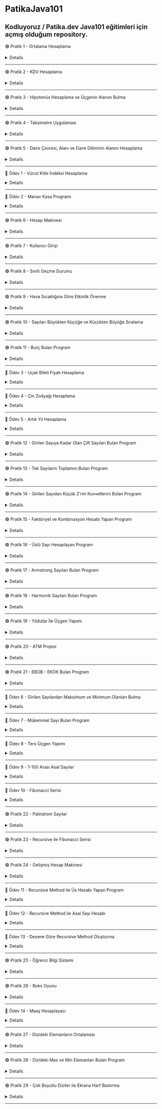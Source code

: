 # PatikaJava101
Kodluyoruz / Patika.dev Java101 eğitimleri için açmış olduğum repository.
---
🟢 Pratik 1 - Ortalama Hesaplama

<details>

  

    public static void main(String[] args) {
	// integer değerinde sınav notlarını tanımladık.
    int mat, fizik, kimya, tarih, turkce, muzik;
    //kullanıcıdan veri alabilmek için oluşturduğumuz Scanner nesnemiz.
        Scanner input = new Scanner(System.in);

        //Kullanıcıdan alınan değerleri, değişkenlerimize atadık.
        System.out.println("Matematik notunuzu giriniz: ");
        mat = input.nextInt();

        System.out.println("Fizik notunuzu giriniz: ");
        fizik = input.nextInt();

        System.out.println("Kimya notunuzu giriniz: ");
        kimya = input.nextInt();

        System.out.println("Tarih notunuzu giriniz: ");
        tarih = input.nextInt();

        System.out.println("Turkce notunuzu giriniz: ");
        turkce = input.nextInt();

        System.out.println("Muzik notunuzu giriniz: ");
        muzik = input.nextInt();

        //Double veri tipinde not ortalamasını hesapladık.
        double toplam = mat + fizik + kimya + tarih + turkce + muzik;
        double ortalama = toplam/6;

        System.out.println("Ortalamanız: " + ortalama);

        //Ortalama puanına göre öğrencinin başarı durumu, koşul ifadeleri ile hesaplandı.
        boolean flag = ortalama >= 60;
        System.out.println("Başarı durumu: " + (flag==true ? "Başarılı" : "Başarısız"));

    }
}

</details>

---

🟢 Pratik 2 - KDV Hesaplama

<details>


        public static void main(String[] args) {

        //değişkenlerimizi double veri tipinde tutuyoruz
        double tutar, kdvTutari, sonuc, kdvliTutar, kdv1=0.18, kdv2=0.8;

        //kullanıcıdan ana para tutarını alıyoruz
        Scanner input = new Scanner(System.in);
        System.out.print("Ana paranızı giriniz: ");
        tutar = input.nextDouble();

        //koşul ve hesaplama işlemleri
        boolean flag = tutar>0 && tutar<=1000;
        sonuc = flag ? kdv1 : kdv2;
        kdvTutari = tutar*sonuc;
        kdvliTutar = tutar + kdvTutari;
        
        System.out.println("Ana tutar:" + tutar);
        System.out.println("KDV tutarı:" + kdvTutari );
        System.out.println("KDVli tutar: " + kdvliTutar);

    }
}

	
</details>

---

🟢 Pratik 3 - Hipotenüs Hesaplama ve Üçgenin Alanını Bulma
	
<details>
	
	
	public static void main(String[] args) {

        double a,b, c, u, alan;
        Scanner input = new Scanner(System.in);

        System.out.print("Birinci kenar uzunluğu: ");
        a = input.nextDouble();

        System.out.print("İkinci kenar uzunluğu: ");
        b = input.nextDouble();

        //(a*a)+(b*b) işleminin karekökünü alarak c'yi hesapladık 
        //formül >> a*a + b*b = c*c
        c= Math.sqrt((a*a) + (b*b));
        System.out.print("Hipotenüs uzunluğu: " + c);

        /// üçgenin alanı ///
        System.out.println("\n"); //bir satır aşağı geçmek için \n kullanılır
        System.out.println("** Üçgenin Alanı **\n");
        System.out.print("1. kenar uzunluğu: ");
        a = input.nextDouble();

        System.out.print("2. kenar uzunluğu: ");
        b = input.nextDouble();

        System.out.print("3. kenar uzunluğu: ");
        c = input.nextDouble();

        //alan bulma hesaplamaları
        u= (a+b+c)/2;
        alan= Math.sqrt(u*(u-a)*(u-b)*(u-c));

        System.out.println("Üçgenin çevresi: " + u*2);
        System.out.print("Üçgenin alanı: " + alan);
  
    }
</details>
	
---
	
🟢 Pratik 4 - Taksimetre Uygulaması

<details>
	
	
	
	public static void main(String[] args) {
        double baslangic= 10.0, kmBasina=2.20, minTutar=20, toplamTutar, toplamMesafe, odenecekTutar;

        Scanner input = new Scanner(System.in);

        System.out.print("Kaç km yol gidildi? ");
        toplamMesafe = input.nextDouble();

        //toplam tutar hesabi, eğer toplam tutar < 20 ise, minTutar alınacak.
        //toplam tutar > 20 ise toplamTutar alınacak
        toplamTutar = (toplamMesafe * kmBasina) + baslangic;
        boolean flag = toplamTutar < 20;
        odenecekTutar = flag ? minTutar : toplamTutar;

        System.out.print("Ödenecek tutar: " + odenecekTutar);
    }
		
					
					
</details>
	
---
	
🟢 Pratik 5 - Daire Çevresi, Alanı ve Daire Diliminin Alanını Hesaplama  
	
<details> 
	
		
	
	public static void main(String[] args) {
        double r, cevre, alan, aci, dilimAlani;
        double PI = 3.14;
        Scanner input = new Scanner(System.in);

        System.out.print("Yarı çap uzunluğunu giriniz: ");
        r= input.nextDouble();

        cevre = 2*PI*r;
        alan = PI*r*r;

        System.out.print("Dairenin çevresi: " + cevre +"\n");
        System.out.print("Dairenin alanı: " + alan + "\n");

        //Yarıçapı r, merkez açısının ölçüsü a olan daire diliminin alanı

        System.out.print("Daire diliminin alanını bulabilmek için, dairenin yarı çapını giriniz: ");
        r = input.nextDouble();
        System.out.print("Dairenin merkez açısını giriniz: ");
        aci= input.nextDouble();

        dilimAlani = (PI * Math.pow(r,2) * aci) / 360;
        System.out.print("Daire diliminin alanı: " + dilimAlani);

    }
		
	
	
	
</details>

---

🔵 Ödev 1 - Vücut Kitle İndeksi Hesaplama

<details>

	
	
      public static void main(String[] args) {
      double boy, kitleEndeksi;
      int kilo;
      Scanner input = new Scanner(System.in);

      System.out.print("Lütfen boyunuzu (metre cinsinde) giriniz : ");
      boy = input.nextDouble();

      System.out.print("Lütfen kilonuzu giriniz : ");
      kilo = input.nextInt();

      kitleEndeksi = kilo / (boy * boy);

      System.out.print("Vücut kitle indeksiniz: " + kitleEndeksi);

    }
	
	
</details>
	
---
	
	
🔵 Ödev 2 - Manav Kasa Programı
	
<details>

	
	    public static void main(String[] args) {
		double armut = 2.14, armutToplam, elma = 3.67, elmaToplam, domat = 1.11, domatToplam,
			muz = 0.95, muzToplam, patlican = 5.00, patlicanToplam, toplamTutar;
		double kilo;

		Scanner input =new Scanner(System.in);

		System.out.print("Armut kaç kilo? ");
		kilo = input.nextDouble();
		armutToplam = kilo * armut;

		System.out.print("Elma kaç kilo? ");
		kilo = input.nextDouble();
		elmaToplam = kilo * elma;

		System.out.print("Domates kaç kilo? ");
		kilo = input.nextDouble();
		domatToplam = kilo * domat;

		System.out.print("Muz kaç kilo? ");
		kilo = input.nextDouble();
		muzToplam = kilo * muz;

		System.out.print("Patlıcan kaç kilo? ");
		kilo = input.nextDouble();
		patlicanToplam = kilo * patlican;

		toplamTutar = armutToplam + elmaToplam + domatToplam + muzToplam + patlicanToplam;

		System.out.print("Toplam Tutar: " + toplamTutar);

	
</details>	
	
---	
	
🟢 Pratik 6 - Hesap Makinesi 
	
<details>
	
	
	 public static void main(String[] args) {
		int num1, num2, choice;

		Scanner input = new Scanner(System.in);
		System.out.print("1. Sayı: ");
		num1 = input.nextInt();
		System.out.print("2. Sayı: ");
		num2 = input.nextInt();

		System.out.println("1-Toplama\n2-Çıkarma\n3-Çarpma\n4-Bölme\n");
		System.out.print("Seçiminizi yapınız.");
		choice = input.nextInt();
		switch (choice){
		    case 1:
			System.out.print("Toplam: " + (num1+num2));
			break;
		    case 2:
			System.out.print("Fark: " + (num1-num2));
			break;
		    case 3:
			System.out.print("Çarpım: "+ (num1*num2));
			break;
		    case 4:
			System.out.print("Bölüm: " + (num1/num2));
			break;
		    default: System.out.println("Geçersiz bir değer girdiniz.");
        }
	
</details>
	
---
	
🟢 Pratik 7 - Kullanıcı Girişi
	
<details>
	
	
	   public static void main(String[] args) {
        //Bizim belirlediğimiz kullanıcı adı ve şifre
        String userName = "patika", password = "java123", newPassword;

        //Yanlış şifre girildikten sonra E/H seçimi yapabilmek için
        char choice;

        //Kullanıcıdan aldığımız bu değer ile userName ve password değişkenlerimizin değerlerinin eşit olup olmadığını kontrol edeceğiz
        String nickName, password2;

        //Kullanıcı adı ve şifre kontrolü için oluşturduğumuz boolean değerler
        boolean flag1, flag2;

        Scanner input = new Scanner(System.in);
        System.out.print("Kullanıcı adınızı giriniz: ");
        nickName = input.nextLine();

        System.out.print("Şifrenizi giriniz: ");
        password2 = input.nextLine();

        //nickName değeri ile userName değeri birbirine eşit ve flag1 true döndürüyor
        flag1 = nickName.equals(userName);

        //password2 değeri ile password değeri birbirine eşit ve flag2 true döndürüyor
        flag2 = password2.equals(password);

        if (flag1 && flag2) {
            System.out.println("Giriş başarılı!");
        }
        //eğer flag2 false ise, yani girilen şifre yanlışsa else bloğunun içine girerek işlemeri yaptırıyoruz.
        if ((!flag2)) {
            System.out.println("Şifreniz yanlış. Sıfırlamak için 'E' programdan çıkmak için 'H' tuşlayınız.");
            choice = input.next().charAt(0);
            if (choice == 'E') {
                System.out.print("Yeni şifre: ");
                newPassword = input.next();
                if (newPassword.equals(password)) {
                    System.out.print("Şifre eski şifre ile aynı olmamalıdır.");
                } else {
                    System.out.print("Şifre oluşturuldu!");
                }
            } else {
                System.out.print("Şifre oluşturulamadı.");
            }

        } 
        //Eğer kullanıcı adı yanlış girilmişse, bu işlem yapılır
        else if ((!flag1)) {
            System.out.println("Kullanıcı adı yanlış!");
        }
    }
	
</details>	
	
---	
	
🟢 Pratik 8 - Sınıfı Geçme Durumu

<details>
	

	public static void main(String[] args) {
        int mat, fizik, turkce, kimya, muzik;
        double toplam, ortalama = 0;
        Scanner input = new Scanner(System.in);

        System.out.print("Matematik notunuz: ");
        mat = input.nextInt();

        System.out.print("Fizik notunuz: ");
        fizik = input.nextInt();

        System.out.print("Türkçe notunuz: ");
        turkce = input.nextInt();

        System.out.print("Kimya notunuz: ");
        kimya = input.nextInt();

        System.out.print("Müzik notunuz: ");
        muzik = input.nextInt();


        if (mat == 0) {
            toplam = fizik + turkce + kimya + muzik;
            ortalama = toplam / 4;
            if (ortalama <= 55) {
                System.out.print("Başarısız oldunuz. Sınıf tekrarı yapmalısınız");
            } else {
                System.out.print("Sınıfı başarıyla geçtiniz. Tebrikler!");
            }
        } else if (fizik == 0) {
            toplam = mat + turkce + kimya + muzik;
            ortalama = toplam / 4;
            if (ortalama <= 55) {
                System.out.print("Başarısız oldunuz. Sınıf tekrarı yapmalısınız");
            } else {
                System.out.print("Sınıfı başarıyla geçtiniz. Tebrikler!");
            }

        } else if (turkce == 0) {
            toplam = mat + fizik + kimya + muzik;
            ortalama = toplam / 4;
            if (ortalama <= 55) {
                System.out.print("Başarısız oldunuz. Sınıf tekrarı yapmalısınız");
            } else {
                System.out.print("Sınıfı başarıyla geçtiniz. Tebrikler!");
            }
        } else if (kimya == 0) {
            toplam = mat + turkce + fizik + muzik;
            ortalama = toplam / 4;
            if (ortalama <= 55) {
                System.out.print("Başarısız oldunuz. Sınıf tekrarı yapmalısınız");
            } else {
                System.out.print("Sınıfı başarıyla geçtiniz. Tebrikler!");
            }
        } else if (muzik == 0) {
            toplam = mat + turkce + kimya + fizik;
            ortalama = toplam / 4;
            if (ortalama <= 55) {
                System.out.print("Başarısız oldunuz. Sınıf tekrarı yapmalısınız");
            } else {
                System.out.print("Sınıfı başarıyla geçtiniz. Tebrikler!");
            }
        }
        
    }
	
</details>
	
---


🟢 Pratik 9 - Hava Sıcaklığına Göre Etkinlik Önerme
	
<details>

	 public static void main(String[] args) {

        //Kullanıcıdan alacağımız sıcaklık bilgisi
        int heat;
        
        //Sıcaklık aralıklarını kontrol edebilmek için boolean değerlerimiz
        boolean flag1, flag2, flag3;

        Scanner input = new Scanner(System.in);

        System.out.print("Hava sıcaklığını giriniz: ");
        heat = input.nextInt();

        // heat <=5 ise true
        flag1 = heat <= 5;
        // heat>5 && heat<=15 ise true
        flag2 = heat > 5 && heat <= 15;
        // heat>15 && heat<=25 ise true
        flag3 = heat > 15 && heat <= 25;

        if (flag1) {
            System.out.println("Kayak yapmaya gidebilirsiniz.");
        } else if (flag2) {
            System.out.println("Sinemaya gidebilirsiniz.");
        } else if (flag3) {
            System.out.println("Pikniğe gidebilirsiniz.");
        } else {
            System.out.println("Yüzmeye gidebilirsiniz.");
        }

    }
	
	

</details>
	
---

🟢 Pratik 10 - Sayıları Büyükten Küçüğe ve Küçükten Büyüğe Sıralama
	
<details>
	 
	 
	public static void main(String[] args) {
        int a, b, c;
        //büyükten küçüğe sıralama

        Scanner input = new Scanner(System.in);
        System.out.print("Bir sayı giriniz: ");
        a = input.nextInt();
        System.out.print("Bir sayı giriniz: ");
        b = input.nextInt();
        System.out.print("Bir sayı giriniz: ");
        c = input.nextInt();
        if (a < b && a < c) {
            if (b > c) {
                System.out.println("Sıralama: " + a + " " + b + " " + c);
            } else {
                System.out.println("Sıralama: " + a + " " + c + " " + b);
            }
        } else if ((b > a) && (b > c)) {
            if (a > c) {
                System.out.println("Sıralama: " + b + " " + a + " " + c);
            } else {
                System.out.println("Sıralama: " + b + " " + c + " " + a);
            }
        } else if (c > a && c > b) {
            if (a > b) {
                System.out.println("Sıralama: " + c + " " + a + " " + b);
            } else {
                System.out.println("Sıralama: " + c + " " + b + " " + a);
            }
        }

        // Küçükten büyüğe sıralama
        boolean flag1, flag2, flag3, flag4, flag5, flag6;
        
	// a<b<c
        flag1 = a < b && a < c && b < c;
        
	// a<c<b
        flag2 = a < b && a < c && c < b;
        
	//b<a<c
        flag3 = b < a && b < c && a < c;
        
	//b<c<a
        flag4 = b < a && b < c && c < a;
	
        //c<a<b
        flag5 = c < a && c < b && a < b;
					
        //c<b<a
        flag6 = c < a && c < b && b < a;

        if (flag1) {
            System.out.println("a < b < c");
        } else if (flag2) {
            System.out.println("a < c < b");
        } else if (flag3) {
            System.out.println("b < a < c");
        } else if (flag4) {
            System.out.println("b < c < a");
        } else if (flag5) {
            System.out.println("c < a < b");
        } else {
            System.out.println("c < b < a");
        }

    } 
	
	
	 
	
</details>

---
	
	
🟢 Pratik 11 - Burç Bulan Program

<details>
	

	public static void main(String[] args) {
        int day, month;
        String zodiac;

        Scanner input = new Scanner(System.in);
        System.out.print("Doğduğunuz ayı giriniz: ");
        month = input.nextInt();

        System.out.print("Doğum gününüzü giriniz: ");
        day = input.nextInt();

        if(month==3 && day>=21 || month==4 && day<=20){
            System.out.println("Koç burcu");
        } else if (month == 4 && day >= 21 || month == 5 && day <= 21) {
            System.out.println("Boğa burcu");
        }
        else if (month == 5 && day >= 22 || month == 6 && day <= 22) {
            System.out.println("İkizler burcu");
        }
        else if (month == 6 && day >= 23 || month == 7 && day <= 22) {
            System.out.println("Yengeç burcu");
        }
        else if (month == 7 && day >= 23 || month == 8 && day <= 22) {
            System.out.println("Aslan burcu");
        }
        else if (month == 8 && day >= 23 || month == 9 && day <= 22) {
            System.out.println("Başak burcu");
        }
        else if (month == 9 && day >= 23 || month == 10 && day <= 22) {
            System.out.println("Terazi burcu");
        }
        else if (month == 10 && day >= 23 || month == 11 && day <= 22) {
            System.out.println("Akrep burcu");
        }
        else if (month == 11 && day >= 23 || month == 12 && day <= 21) {
            System.out.println("Yay burcu");
        }
        else if (month == 12 && day >= 22 || month == 1 && day <= 21) {
            System.out.println("Oğlak burcu");
        }
        else if (month == 1 && day >= 22 || month == 2 && day <= 19) {
            System.out.println("Kova burcu");
        }
        else{
            System.out.println("Balık burcu");
        }


    }
	
</details>

---

🔵 Ödev 3 - Uçak Bileti Fiyatı Hesaplama

<details>

	   public static void main(String[] args) {
        int distance, type, age;
        double distanceM = 0.10, ageDiscount = 0, totalM, typeDiscount, ticketM;

        Scanner input = new Scanner(System.in);

        System.out.println("Km bilgisi: ");
        distance = input.nextInt();

        totalM = distance * distanceM;

        System.out.println("Yaş bilgisi: ");
        age = input.nextInt();
        if (age < 12) {
            ageDiscount = totalM * 0.50;
        } else if (age >= 12 && age <= 24) {
            ageDiscount = totalM * 0.10;
        } else if (age > 65) {
            ageDiscount = totalM * 0.30;
        }
        ticketM = totalM - ageDiscount;

        System.out.println("1- Tek yön için 1 tuşlayın\n2- Gdişi- dönüş için 2 tıklayın");
        type = input.nextInt();

        switch (type) {
            case 1:
                typeDiscount = totalM * 0;
                ticketM = (totalM - typeDiscount);
                System.out.println("Bilet Ücreti: " + ticketM);
                break;
            case 2:
                typeDiscount = totalM * 0.20;
                ticketM = 2*(totalM - typeDiscount);
                System.out.println("Bilet Ücreti: " + ticketM);
                break;
            default:
                System.out.println("Yanlış değer girdiniz");
        }
    }
	
	
</details>
	
---
	
🔵 Ödev 4 - Çin Zodyağı Hesaplama

<details>
	
	
	   public static void main(String[] args) {
        int date;
        Scanner input = new Scanner(System.in);

        System.out.println("Please enter your birth year: ");
        date = input.nextInt();

        if(date % 12 == 0){
            System.out.println("Monkey");
        }
        else if(date % 12 == 1){
            System.out.println("Your Chinese Horoscop: Rooster");
        }
        else if(date % 12 == 2){
            System.out.println("Your Chinese Horoscop: Dog");
        }
        else if(date % 12 == 3){
            System.out.println("Your Chinese Horoscop: Pig");
        }
        else if(date % 12 == 4){
            System.out.println("Your Chinese Horoscop: Mouse");
        }
        else if(date % 12 == 5){
            System.out.println("Your Chinese Horoscop: Ox");
        }
        else if(date % 12 == 6){
            System.out.println("Your Chinese Horoscop: Tiger");
        }
        else if(date % 12 == 7){
            System.out.println("Your Chinese Horoscop: Rabbit");
        }
        else if(date % 12 == 8){
            System.out.println("Your Chinese Horoscop: Dragon");
        }
        else if(date % 12 == 9){
            System.out.println("Your Chinese Horoscop: Snake");
        }
        else if(date % 12 == 10){
            System.out.println("Your Chinese Horoscop: Horse");
        }
        else if(date % 12 == 11){
            System.out.println("Your Chinese Horoscop: Sheep");
        }

    }
	
	
</details>	

	
---
	
🔵 Ödev 5 - Artık Yıl Hesaplama
	
<details>
	
	public static void main(String[] args) {
        int yil;

        Scanner input = new Scanner(System.in);

        System.out.println("Yıl giriniz: ");

        yil = input.nextInt();

        if (yil % 4 == 0) {
            if (yil % 100 == 0) {
                if (yil % 400 == 0) {
                    System.out.println(yil + "Bir artık yıldır!");
                } else {
                    System.out.println(yil + "Bir artık yıl değildir!");
                }
            } else {
                System.out.println(yil + "Bir artık yıldır!");
            }
        } else {
            System.out.println(yil + "Bir artık yıl değildir!");
        }


    }
	
</details>
	
---

	
🟢 Pratik 12 - Girilen Sayıya Kadar Olan Çift Sayıları Bulan Program

<details>
	

	public static void main(String[] args) {

        int number, i, j = 0, sum = 0, average = 0;
        Scanner input = new Scanner(System.in);

        //Girilen sayıya kadar olan çift sayılar
        System.out.print("Enter a number: ");
        number = input.nextInt();
        for (i=1; i<number; i++){
            if(i % 2 == 0){
                System.out.println(i);
            }
        }
        
        //3 ve 4 ile bölünen sayıların ortalamasını yazdıran program
        System.out.print("Enter a number: ");
        number = input.nextInt();
        for (i = 0; i <= number; i++) {
            if ((i % 3 == 0) & (i % 4 == 0)) {
                System.out.println(i);
                j++;
                sum += i;
            }
        }

        average = sum / j;
        System.out.println("Average: " + average);
         

    }
	
</details>
	
---	
	
🟢 Pratik 13 - Tek Sayıların Toplamını Bulan Program
	
<details>
	
	public static void main(String[] args) {
        int sum = 0, num;
        Scanner input = new Scanner(System.in);
        //tek sayıları bulup toplayan program
      /*  do {
            System.out.print("Bir sayı giriniz: ");
            num = input.nextInt();
            if (num % 2 == 1) {
                sum += num;
            }

        } while (num > 0);
        System.out.println("Toplam: " + sum);*/
        
        //tek sayı girilene kadar, girilen sayılardan çift ve 4ün katı olan sayıları bulup, toplayan program
        do {
            System.out.print("Bir sayı giriniz: ");
            num = input.nextInt();
            if (num % 2 == 0 && num % 4 == 0) {
                sum += num;
            }
        } while (num % 2 == 0);
        System.out.println("Toplam: " + sum);
    }
	
</details>
	
---

🟢 Pratik 14 - Girilen Sayıdan Küçük 2'nin Kuvvetlerini Bulan Program
	
<details>
	
	public static void main(String[] args) {
        int i, num;
        Scanner input = new Scanner(System.in);

        System.out.print("Bir sayı giriniz: ");
        num = input.nextInt();
	
	
	System.out.println("***2'NIN KUVVETLERİ***");
        for(i=1; i<=num;i*=2){

            System.out.println(i);
        }
	System.out.println("***4'UN KUVVETLERİ***");
        for (i = 1; i <= num; i *= 4) {
            System.out.println(i);
        }
        System.out.println("***5'IN KUVVETLERİ***");
        for (i = 1; i <= num; i *= 5) {
            System.out.println(i);
        }
    }
	
</details>
	
---
	
🟢 Pratik 15 - Faktöriyel ve Kombinasyon Hesabı Yapan Program
	
<details>
	

	public static void main(String[] args) {

        int n, r, num, i, j, k, facN = 1, facR = 1, facK = 1, total = 1;

        Scanner input = new Scanner(System.in);
        System.out.print("Faktöriyelinin hesaplanmasını istediğiniz sayıyı giriniz: ");
        num = input.nextInt();

        for (i = num; i >= 1; i--) {
            total *= i;
        }
        System.out.println("Faktöriyel: " + total);


        System.out.print("Kombinasyon hesaplaması için n değerini giriniz: ");
        n = input.nextInt();
        System.out.print("Kombinasyon hesaplaması için r değerini giriniz: ");
        r = input.nextInt();

        for (i = n; i >= 1; i--) {
            facN *= i;
        }
        for (j = r; j >= 1; j--) {
            facR *= j;
        }
        for (k = (n - r); k >= 1; k--) {
            facK *= k;
        }
        total = facN / (facR * facK);
        System.out.println("Kombinasyon: " + total);
    }
	
</details>
	
---
	
🟢 Pratik 16 - Üslü Sayı Hesaplayan Program
	
<details>
	
	int n, e, i, us=1;
        Scanner input = new Scanner(System.in);

        System.out.print("Üssü alınacak sayıyı giriniz: ");
        n = input.nextInt();

        System.out.print("Üs olacak sayıyı giriniz: ");
        e = input.nextInt();

        for(i=e; i>=1; i--){
            us *=n;
        }
        System.out.println("Sonuç : " + us);

    }
	
</details>
	
---
	
🟢 Pratik 17 - Armstrong Sayıları Bulan Program

<details>
	
	public static void main(String[] args) {
        Scanner input = new Scanner(System.in);
        System.out.print("Bir sayı giriniz: ");
        int num, basamakSayisi = 0, basamakValue, basamakUs,sonuc=0;
        num = input.nextInt();
        int tempNum = num;

        //girilen sayının kaç basamaklı olduğunu bulduk
        while (tempNum != 0) {
            tempNum /= 10;
            basamakSayisi++;

        }

        tempNum = num;

        //sayının basamaklarındaki rakamları aldık ve üs işlemlerini yaptık
        while (tempNum != 0) {

            basamakValue = tempNum % 10;
            basamakUs=1;
            for(int i=1; i<=basamakSayisi; i++){
                basamakUs *= basamakValue;
            }
            sonuc += basamakUs;
            tempNum /=10;

        }

        if(sonuc==num){
            System.out.println("Bu sayı Armstrong sayıdır! " + num);
        }
        else{
            System.out.println("Bu sayı Armstrong sayı değildir! " + num);
        }


    }
	
	
	
	
</details>
	
---

🟢 Pratik 18 - Harmonik Sayıları Bulan Program

<details>
	
	public static void main(String[] args) {
        double result =0.0;
        int n;

        Scanner input = new Scanner(System.in);
        System.out.print("Harmonik Seri Hesaplamak İçin Bir N değeri giriniz: ");

        //Harmonik Sayı Serisi: 1 + 1/2 + 1/3 + 1/4 + .... + 1/n
        n = input.nextInt();

        for(double i=1; i<=n; i++){
            result += (1/i);
        }

        System.out.print("Hesaplama Sonucu: " + result);


    }
	
</details>
	
---
	
🟢 Pratik 19 - Yıldızlar İle Üçgen Yapımı
	
<details>
	
	public static void main(String[] args) {
        int num;
        Scanner input = new Scanner(System.in);
        System.out.print("Bir değer giriniz: ");

        num = input.nextInt();

        //i= basamak sayısı; k=sol baştan bırakılacak boşluk sayısı
        for (int i = 0; i <= num; i++) {
            for (int k = 0; k < (num - i); k++) {
                System.out.print(" ");
            }
            //j= ekrana basılacak * sayısı
            for (int j = 1; j <= (2 * i + 1); j++) {
                System.out.print("*");
            }
            System.out.println("  ");
        }

        //i=basamak sayısı
        for (int i = num; i > 0; i--) {
            //k=sol baştan bırakılacak boşluk sayısı
            for (int k = (num - i); k >= 0; k--) {
                System.out.print(" ");
            }
            //ekrana basılacak yıldız sayısı j
            for (int j = (2 * i - 2); j >= 0; j--) {
                System.out.print("*");
            }
            System.out.println(" ");
        }

    }
	
</details>

---

🟢 Pratik 20 - ATM Projesi

<details>
	
	 public static void main(String[] args) {

        String userName, password;
        int right = 3, balance = 1500;
        int select;
        Scanner input = new Scanner(System.in);
        while (right > 0) {
            System.out.print("Kullanıcı Adınız: ");
            userName = input.nextLine();
            System.out.print("Şifreniz: ");
            password = input.nextLine();
            if (userName.equals("patika") && password.equals("dev123")) {
                System.out.println("Merhaba, Kodluyoruz Bankasına Hoşgeldiniz!");
                do {
                    System.out.println("1-Para yatırma\n" +
                            "2-Para Çekme\n" +
                            "3-Bakiye Sorgula\n" +
                            "4-Çıkış Yap");
                    System.out.print("Lütfen yapmak istediğiniz işlemi seçiniz : ");
                    select = input.nextInt();
                    switch (select) {
                        case 1:
                            System.out.print("Yatırmak istediğiniz miktar: ");
                            int price = input.nextInt();
                            balance += price;
                            break;
                        case 2:
                            System.out.print("Çekmek istediğiniz miktar: ");
                            int decrease = input.nextInt();
                            if (decrease > balance) {
                                System.out.println("Yetersiz bakiye!");
                            } else {
                                balance -= decrease;
                            }
                            break;
                        case 3:
                            System.out.print("Bakiyeniz: " + balance);
                            break;
                    }
                } while (select != 4);
                System.out.println("Tekrar görüşmek üzere.");
                break;
            } else {
                right--;
                System.out.println("Hatalı kullanıcı adı veya şifre. Tekrar deneyiniz.");
                if (right == 0) {
                    System.out.println("Hesabınız bloke olmuştur lütfen banka ile iletişime geçiniz.");
                } else {
                    System.out.println("Kalan Hakkınız : " + right);
                }
            }
        }

    }
	
</details>
	
---
	
🟢 Pratik 21 - EBOB - EKOK Bulan Program

<details>
	
	
	public static void main(String[] args) {
        Scanner input = new Scanner(System.in);
        System.out.print("n1 sayısını giriniz: ");
        int n1 = input.nextInt();
        System.out.print("n2 sayısını giriniz: ");
        int n2 = input.nextInt();
        int ebob = 1, ekok=1;
        int x = 1, z = 1;
        if(n2 > n1) {
            while (x <= n1) {
                if (n1 % x == 0 && n2 % x == 0) {
                    ebob = x;
                }
                x++;
            }
            System.out.println("EBOB: "+ebob);
        } else {
            while (z <= n2) {
                if (n1 % z == 0 && n2 % z == 0) {
                    ebob = z;
                }
                z++;
            }
            System.out.println("EBOB: "+ebob);
        }
        
        ekok = (n1*n2)/ebob;
        
        System.out.println("EKOK: "+ekok);

    }
	
</details>
	
---

	
🔵 Ödev 6 - Girilen Sayılardan Maksimum ve Minimum Olanları Bulma
	
<details>
	
	
	public static void main(String[] args) {
        Scanner input = new Scanner(System.in);
        int max = 0, min = 0, num, adet;
        System.out.print("Kaç adet sayı girececeksiniz: ");
        adet = input.nextInt();
        for (int i = 1; i <= adet; i++) {
            System.out.print(i + ". Sayıyı giriniz: ");
            num = input.nextInt();
            if (i == 1) {
                max = num;
                min = num;
            }
            if (num > max) {
                max = num;
            }
            if (num < min) {
                min = num;
            }
        }
        System.out.println("En büyük sayı: " + max);
        System.out.println("En küçün sayı: " + min);
    }
	
</details>
		
---
	
🔵 Ödev 7 - Mükemmel Sayı Bulan Program
	
<details>
	
	public static void main(String[] args) {
        Scanner input = new Scanner(System.in);
        System.out.print("Bir sayı giriniz: ");
        int num = input.nextInt();
        int total = 0;
        for (int i = 1; i < num; i++) {
            if (num % i == 0) {
                total += i;
            }
        }
        if (total == num) {
            System.out.println(num + " Bir mükemmel sayıdır!");
        } else {
            System.out.println(num + " Bir mükemmel sayı değildir!");
        }
    }
	
	
	
</details>

---
	
🔵 Ödev 8 - Ters Üçgen Yapımı
	
<details>
	
	public static void main(String[] args) {
        Scanner input = new Scanner(System.in);
        System.out.print("Basamak sayısını giriniz: ");
        int num = input.nextInt();
        int i, j;
        //basamak sayısı
        for (i = num; i >= 1; i--) {
            //bırakılacak boşluk sayısı
            for (j = (num - i); j >= 0; j--) {
                System.out.print(" ");
            }
            //basılacak yıldız sayısı
            for (int k = (2 * i - 1); k >= 1; k--) {
                System.out.print("*");
            }
            System.out.println(" ");
        }

	
</details>
	
---

🔵 Ödev 9 - 1-100 Arası Asal Sayılar
	
<details>
	
public static void main(String[] args) {

        int flag = 0;
        for (int i = 1; i <= 100; i++) {
            for (int k = 1; k <= i; k++) {
                if (i % k == 0) {
                    flag++;
                }
            }
            if (flag == 2) {
                System.out.println(i);
                flag = 0;
            } else {
                flag = 0;
            }
        }

    }
	
	
</details>
	
---
	
🔵 Ödev 10 - Fibonacci Serisi
	
<details>
	
	public static void main(String[] args) {

        int num1 = 0, num2 = 1;
        int total = num1 + num2;

        Scanner input = new Scanner(System.in);
        System.out.print("Kaç adet fibonacci sayısı görmek istiyorsunuz? ");
        int value = input.nextInt();

        System.out.print(num1 + "  " + num2);
        while (value > 0) {
            System.out.print(total + " ");
            value--;
            num1 = num2;
            num2 = total;
            total = num1 + num2;
        }

    }
	
	
</details>
	
---
	
🟢 Pratik 22 - Palindrom Sayılar
	
<details>
	
	static boolean isPalindorm(int number) {
        int temp = number, reversedNumber = 0, lastNumber;
        while (temp != 0) {
            lastNumber = temp % 10;
            reversedNumber = (reversedNumber * 10) + lastNumber;
            temp /= 10;
        }
        if (number == reversedNumber) {
            System.out.println("Palindrom Sayı");
        } else {
            System.out.println("Palindorm sayı değil.");
        }
        return true;
    }

    public static void main(String[] args) {
        Scanner input = new Scanner(System.in);
        System.out.print("Bir sayı giriniz: ");
        int num = input.nextInt();
        isPalindorm(num);

    }
	
	
</details>

---

🟢 Pratik 23 - Recursive ile Fibonacci Serisi
	
<details>
	
	static int fib(int n) {
        if (n == 1 || n == 2) {
            return 1;
        }
        return fib(n - 1) + fib(n - 2);
    }


    	public static void main(String[] args) {
        Scanner input = new Scanner(System.in);
        System.out.print("Fibonacci serisi elaman sayısı: ");
        int num = input.nextInt();
        System.out.print(fib(num));

    }
	
</details>
	
---

🟢 Pratik 24 - Gelişmiş Hesap Makinesi
	
<details>
	

    //Toplama işlemi
    static void plus() {
        int result = 0, num;
        Scanner scan = new Scanner(System.in);
        System.out.print("Kaç adet sayı toplayacaksınız: ");
        int counter = scan.nextInt();
        for (int i = 1; i <= counter; i++) {
            System.out.print(i + ". Sayı: ");
            num = scan.nextInt();
            result += num;
        }
        System.out.println("Toplam: " + result);
    }

    //Çıkarma İşlemi
    static void minus() {
        int result = 0, num;
        Scanner scan = new Scanner(System.in);
        System.out.print("Kaç adet sayı gireceksiniz: ");
        int counter = scan.nextInt();
        for (int i = 1; i <= counter; i++) {
            System.out.print(i + ". Sayı: ");
            num = scan.nextInt();
            if (i == 1) {
                result += num;
                continue;
            }
            result -= num;
        }
        System.out.println("Sonuç: " + result);
    }

    //Çarpma İşlemi
    static void multiply() {
        int result = 1, num;
        Scanner scan = new Scanner(System.in);
        System.out.print("Kaç adet sayı gireceksiniz: ");
        int counter = scan.nextInt();
        for (int i = 1; i <= counter; i++) {
            System.out.print(i + ". Sayı: ");
            num = scan.nextInt();
            if (num == 0) {
                result = 0;
                break;
            }
            result *= num;
        }
        System.out.println("Sonuç: " + result);
    }

    //Bölme işlemi
    static void divide() {

        double result = 0.0, num;
        Scanner scan = new Scanner(System.in);
        System.out.print("Kaç adet sayı gireceksiniz: ");
        int counter = scan.nextInt();
        for (int i = 1; i <= counter; i++) {
            System.out.print(i + ". Sayı: ");
            num = scan.nextInt();
            if (i != 1 && num == 0) {
                System.out.println("Bölen için 0 değerini giremezsiniz: ");
                continue;
            }
            if (i == 1) {
                result = num;
                continue;
            }
            result /= num;
        }
        System.out.println("Sonuç: " + result);

    }

    //Üs Alma İşlemi
    static void power() {
        int base, power, result = 1;
        Scanner scan = new Scanner(System.in);
        System.out.print("Taban değerini giriniz: ");
        base = scan.nextInt();
        System.out.print("Üs değerini giriniz: ");
        power = scan.nextInt();
        for (int i = 1; i <= power; i++) {
            result *= base;
        }
        System.out.println("Sonuç: " + result);
    }

    //Faktoriyel İşlemi
    static void factorial() {
        Scanner input = new Scanner(System.in);
        System.out.println("Faktöriyel hesabı için sayı giriniz: ");
        int num = input.nextInt();
        int result = 1;
        for (int i = 1; i <= num; i++) {
            result *= i;
        }
        System.out.println("Sonuç: " + result);
    }

    //Mod Alma İşlemi
    static void mod() {
        int result;
        Scanner input = new Scanner(System.in);
        System.out.print("Hangi sayının modunu almak istiyorsunuz?: ");
        int num = input.nextInt();
        System.out.print("Hangi sayıya göre mod almak istiyorsunuz?: ");
        int modNum = input.nextInt();
        if (num == 0 && modNum == 0) {
            System.out.println("Lütfen geçerli değerler giriniz: ");
        } else {
            result = num % modNum;
            System.out.println("Sonuç: " + result);
        }
    }

    //Dikdörtgen alan ve çevre hesabı
    static void rectangle() {
        int uzunKenar, kısaKenar, cevre, alan;
        Scanner input = new Scanner(System.in);
        System.out.print("Dikdörtgenin uzun kenarını giriniz: ");
        uzunKenar = input.nextInt();
        System.out.print("Dikdörtgenin kısa kenarını giriniz: ");
        kısaKenar = input.nextInt();

        cevre = (uzunKenar * 2) + (kısaKenar * 2);
        alan = uzunKenar * kısaKenar;
        System.out.println("Çevre: " + cevre);
        System.out.println("Alan: " + alan);
    }


    public static void main(String[] args) {

        Scanner input = new Scanner(System.in);
        int choice;
        String menu = "1-Toplama İşlemi\n" +
                "2-Çıkarma İşlemi\n" +
                "3-Çarpma İşlemi\n" +
                "4-Bölme İşlemi\n" +
                "5-Üslü Sayı Hesaplama\n" +
                "6-Faktoriyel Hesaplama\n" +
                "7-Mod Alma\n" +
                "8-Dikdörtgen Alan ve Çevre Hesabı\n" +
                "0- Çıkış Yap\n";

        do {
            System.out.print(menu);
            System.out.println("**** HESAP MAKİNESİ ****");
            System.out.print("Yapmak istediğiniz işlemi seçiniz: ");
            choice = input.nextInt();

            switch (choice) {
                case 1:
                    plus();
                    break;

                case 2:
                    minus();
                    break;
                case 3:
                    multiply();
                    break;
                case 4:
                    divide();
                    break;
                case 5:
                    power();
                    break;
                case 6:
                    factorial();
                    break;
                case 7:
                    mod();
                    break;
                case 8:
                    rectangle();
                    break;
                default:
                    System.out.println("Lütfen geçerli bir değer giriniz!");
            }

        } while (choice != 0);

    }

	
	
</details>

---
	
🔵 Ödev 11 - Recursive Method ile Üs Hesabı Yapan Program
	
<details>
	
	
	 static int power(int base, int power) {
       	 if (power != 0) {
            	return base * power(base, power - 1);
         } else {
            	return 1;
        	}
    	 }

    	public static void main(String[] args) {
		int base, power;
		Scanner input = new Scanner(System.in);
		System.out.print("Taban sayısı: ");
		base = input.nextInt();

		System.out.print("Üs sayısı: ");
		power = input.nextInt();

		System.out.println("Sonuç: " + power(base, power));

    }

	
</details>
	
---

🔵 Ödev 12 - Recursive Method ile Asal Sayı Hesabı
	
<details>
	
	static int asal(int num, int i) {

        if (num == i) {
            return 1;
        } else {
            if (num % i == 0) {
                return 0;
            } else return asal(num, i + 1);
        }

    }

    public static void main(String[] args) {
        Scanner input = new Scanner(System.in);
        System.out.print("Sayı giriniz:");
        int num = input.nextInt();
        int i = 2;
        if (asal(num, i) == 1) {
            System.out.print(num + " Sayısı asaldır!");
        } else {
            System.out.println(num + " Sayısı asal değildir!");
        }

    }
	
</details>
	
---
	
🔵 Ödev 13 - Desene Göre Recursive Method Oluşturma
	
<details>
	
	 //control ile girilen sayı kontrol edilir. num >0 olacağı için değeri true'dur
    static int design(int num, boolean control, int flag) {
        if (control) {
            //girilen sayı sıfırdan büyükse
            if (num > 0) {
                System.out.print(num + " ");
                //sayacı artır ve sayıdan 5 çıkar
                flag++;
                return design(num - 5, true, flag);
            } else if (num == 0) { //sayı sıfıra eşitse sayacı azalt
                flag--;
                return design(num, false, flag);
            }

        } else {
            System.out.print(num + " ");
            //sayac sıfırdan büyük olduğunda sayacı azalt ve sayıya 5 ekle
            //çünküü seri 0 değerine ulaşıyor ve sayaç artıyor. tekrar girilen numaraya erişene kadar
            //sayacı azaltıyoruz ve sayıya 5 ekliyoruz.
            if (flag > 0) {
                flag--;
                return design(num + 5, false, flag);
            } else {
                return num + 5;
            }
        }
        return 0;
    }

    public static void main(String[] args) {
        //flag sayac değişkeni, 0'dan başlamalı
        Scanner input = new Scanner(System.in);
        System.out.print("Sayı giriniz: ");
        int num = input.nextInt();
        System.out.println(design(num, true, 0));
    }

	
</details>

---
	
🟢 Pratik 25 - Öğrenci Bilgi Sistemi

<details>
	
	
	🔽 MAIN CLASS
	
	public class Main {

    	public static void main(String[] args) {

        Teacher t1 = new Teacher("Mahmut Hoca" , "555", "TRH");
        Teacher t2 = new Teacher("Nikola Tesla","556", "FZK" );
        Teacher t3 = new Teacher("Külyutmaz", "553","BIO");

        Course tarih = new Course("TARİH", "101", "TRH");
        tarih.addTeacher(t1);

        Course fizik = new Course("FİZİK", "102","FZK");
        fizik.addTeacher(t2);

        Course biyoloji = new Course("Biyoloji", "103","BIO");
        biyoloji.addTeacher(t3);

        Student s1 = new Student(tarih,fizik,biyoloji, "Jeon Bam","123","4");
        s1.addBulkExamNote(70,70,50,20, 20, 30);
        s1.isPass();

    }

}
	

		
	
	🔽TEACHER CLASS
	
	
	
	public class Teacher {
	    String name;
	    String phoneNumber;
	    String branch;

	Teacher(String name, String phoneNumber, String branch){
	    this.name = name;
	    this.phoneNumber = phoneNumber;
	    this.branch = branch;
    }

    	void print(){
            System.out.println("Adı: " + this.name);
            System.out.println("Bölümü: " +this.branch);
            System.out.println("Telefon No: " +this.phoneNumber);
        
    }
}

	
	
	
	
	🔽 COURSE CLASS
	
	
	
	   public class Course {
		 Teacher teacher;
		 String name;
		 String code;
		 String prefix;
		 double quiz;
		 double note;
		 double courseAverage;

	    public Course(String name, String code, String prefix) {
		this.name = name;
		this.code = code;
		this.prefix = prefix;
		int note = 0;
		int quiz = 0;
		double courseAverage = 0.0;
    }

	    void addTeacher(Teacher teacher) {
		if (teacher.branch.equals(this.prefix)) {
		    this.teacher = teacher;
		    System.out.println("Öğretmen ekleme işlemi başarılı!");
		} else {
		    System.out.println("Öğretmen ve ders bölümleri uyuşmuyor!");
		}

	    }

	    void printTeacherInfo() {
		this.teacher.print();
    }
}
	
	
	
	
	
     🔽 STUDENT CLASS
	
	
	

	
		public class Student {
		    Course c1;
		    Course c2;
		    Course c3;
		    Course quiz1;
		    Course quiz2;
		    Course quiz3;
		    Course courseAverage;
		    String name;
		    String stuNo;
		    String classes;
		    double average;
		    boolean isPass;

	    Student(Course c1, Course c2, Course c3, String name, String stuNo, String classes) {
		this.c1 = c1;
		this.c2 = c2;
		this.c3 = c3;
		this.name = name;
		this.stuNo = stuNo;
		this.classes = classes;
		this.average = 0.0;
		this.isPass = false;
    }

    void addBulkExamNote(double note1, double note2, double note3, double quiz1, double quiz2, double quiz3) {
        if (note1 >= 0 && note1 <= 100 && quiz1 >= 0 && quiz1 <= 100) {
            this.c1.note = (note1 * 0.8);
            this.c1.quiz = (quiz1 * 0.2);
            this.c1.courseAverage = (this.c1.note + this.c1.quiz);

        }
        if (note2 >= 0 && note2 <= 100 && quiz2 >= 0 && quiz2 <= 100) {
            this.c2.note = (note2 * 0.7);
            this.c2.quiz = (quiz2 * 0.3);
            this.c2.courseAverage = (this.c2.note + this.c2.quiz);

        }
        if (note1 >= 0 && note1 <= 100 && quiz3 >= 0 && quiz3 <= 100) {
            this.c3.note = (note3 * 0.6);
            this.c3.quiz = (quiz3 * 0.4);
            this.c3.courseAverage = (this.c3.note + this.c3.quiz);
        }
    }

    void isPass() {
        if (this.c1.note == 0 || this.c2.note == 0 || this.c3.note == 0) {
            System.out.println("Notlar tam olarak girilmemiş");
        } else {
            this.isPass = isCheckPass();
            printNote();
            if (this.isPass) {
                System.out.println("Sınıfı başarılı şekilde geçtiniz! ");
            } else {
                System.out.println("Sınıfta kaldınız! ");
            }

        }
    }

    void calcAverage() {
        this.average = (this.c1.courseAverage + this.c2.courseAverage + this.c3.courseAverage) / 3.0;
    }

    boolean isCheckPass() {
        calcAverage();
        return this.average > 55;
    }

    void printNote() {
        System.out.println("*****************");
        System.out.println("Öğrenci: " + this.name);
        System.out.println(c1.name + " Notu:\t" + this.c1.note);
        System.out.println(c2.name + " Notu:\t" + this.c2.note);
        System.out.println(c3.name + " Notu:\t" + this.c3.note);
        System.out.println("Tarih Quiz Puanınız:\t" + this.c1.quiz);
        System.out.println("Fizik Quiz Puanınız:\t" + this.c2.quiz);
        System.out.println("Biyoloi Quiz Puanınız:\t" + this.c3.quiz);
        System.out.println("Ortalamanız: " + this.average);
    }


}
	
	
</details>
	
---
	
🟢 Pratik 26 - Boks Oyunu
	
<details>
	
	
	**MAIN CLASS**
	public class Main {

    	public static void main(String[] args) {
	Fighter f1 = new Fighter("A", 10, 120, 100, 30);
  	Fighter f2 = new Fighter("B", 20 , 85, 85,40);

	Match match = new Match(f1, f2, 85, 100);
	match.run();
    	}
	}
	
	
	***FIGHTER CLASS***
	
		public class Fighter {
    String name;
    int damage;
    int health;
    int weight;
    int dodge;
    double starter;

    Fighter(String name, int damage, int health, int weight, int dodge) {
        this.name = name;
        this.damage = damage;
        this.health = health;
        this.weight = weight;
        if (dodge >= 0 && dodge <= 100) {
            this.dodge = dodge;
        }else{
            this.dodge =0;
        }
    }

    int hit(Fighter foe){
        System.out.println(this.name + " => " + foe.name + " " + this.damage + " hasar vurdu!");
        if(foe.isDodge()){
            System.out.println("------");
            System.out.println(foe.name + " gelen hasarı blokladı");
            return  foe.health;
        }
        if(foe.health - this.damage < 0){
            return 0;
        }
        return foe.health - this.damage;
    }

    boolean isDodge(){
        double randomNumber = Math.random() * 100;
        return randomNumber <= this.dodge;
     }
}
	
	
	***MATCH CLASS***
					 
	
	public class Match {
    Fighter f1;
    Fighter f2;
    int minWeight;
    int maxWeight;

    Match(Fighter f1, Fighter f2, int minWeight, int maxWeight) {
        this.f1 = f1;
        this.f2 = f2;
        this.minWeight = minWeight;
        this.maxWeight = maxWeight;
    }

    public void run() {
        if (isCheck()) {
            while (this.f1.health > 0 && this.f2.health > 0) {
                //random bir şekilde f1 ya da f2nin dövüşe başlayabilmesi için
                while (this.f1.starter == this.f2.starter) {
                    this.f1.starter = Math.random() * 50;
                    this.f2.starter = Math.random() * 50;
                }
                if (this.f1.starter > this.f2.starter) {
                    System.out.println("==== YENİ ROUND ====");
                    this.f2.health = this.f1.hit(this.f2);
                    if (isWin()) {
                        break;
                    }
                    //f1.starter sıfırlanarak f2nin vurması sağlanıyor
                    this.f1.starter = 0;
                }
                if (this.f2.starter > this.f1.starter) {
                    this.f1.health = this.f2.hit(this.f1);
                    if (isWin()) {
                        break;
                    }
                    this.f2.starter = 0;

                }
                System.out.println(this.f1.name + " sağlık : " + this.f1.health +
                        " \n" + this.f2.name + " sağlık : " + this.f2.health);
            }
        } else {
            System.out.println("Sporcuların sikletleri uymuyor!");
        }
    }

    boolean isCheck() {
        return (this.f1.weight >= minWeight && this.f1.weight <= maxWeight) && (this.f2.weight >= minWeight && this.f2.weight <= maxWeight);
    }

    boolean isWin() {
        if (this.f1.health == 0) {
            System.out.println(this.f2.name + " kazandı !");
            return true;
        }
        if (this.f2.health == 0) {
            System.out.println(this.f1.name + " kazandı !");
            return true;
        } else {
            return false;
        }
    }


	
</details>

---

🔵 Ödev 14 - Maaş Hesaplayacı
	
	
	
<details>
		
❗ Override ettiğimiz toString() metodu stringler ile işlem yaptığı için, içerisinde matematiksel işlemler yapamayız. Bu sebeple "Employee" sınıfına 2 adet ek method eklendi. Bunlar "void taxBonus()" ve "void totalSalary() 

➡️ taxBonus() methodunda; maaştan vergi tutarı çıkarıldı ve bonus miktarı eklendi
➡️ totalSalary() methodunda; taxBonus() methodunda elde ettiğimiz maaş miktarı ile maaş artışı miktarı toplanarak toplam maaş 	bilgisi elde edildi.	

	
	
		**MAIN CLASS**
		
		public static void main(String[] args) {
			Employee employee = new Employee("Patika Dev", 2000, 45, 1985);
			employee.tax();
			employee.bonus();
			employee.raiseSalary();
			employee.taxBonus();
			employee.totalSalary();
			System.out.println(employee);
		    }
		
		
		
		***EMPLOYEE CLASS***
		
		public class Employee {
		    String name;
		    double salary;
		    int workHours;
		    int hireYear;
		    double tax;
		    double bonus;
		    double raiseSalary;
		    double taxBonusSalary;
		    double totalSalary;

	    public Employee(String name, double salary, int workHours, int hireYear) {
			this.name = name;
			this.salary = salary;
			this.workHours = workHours;
			this.hireYear = hireYear;
		    }

	    void tax() {
		if (this.salary > 0 && this.salary < 1000) {
		    this.tax = 0;
		}
		if (this.salary > 1000) {
		    this.tax = this.salary * 0.03;
		}
	    }

	    //çalışma saatine göre maaş
	    void bonus() {
		if (this.workHours > 40) {
		    this.bonus = (this.workHours - 40) * 30;
		}
	    }

	    //tecrübeye göre maaş artışı
		    void raiseSalary() {
			if ((2021 - this.hireYear) < 10) {
			    this.raiseSalary = this.salary * 0.05;
			} else if (2021 - this.hireYear > 9 && 2021 - this.hireYear < 20) {
			    this.raiseSalary = this.salary * 0.10;
			} else {
			    this.raiseSalary = this.salary * 0.15;
			}
		    }

	    //Bonuslar eklenip, vergiler çıkarılınca elde edilen maaş
		    void taxBonus() {
			this.taxBonusSalary = (this.salary - this.tax) + this.bonus;
		    }

		    //toplam maaş
		    void totalSalary() {
			this.totalSalary = this.taxBonusSalary + this.raiseSalary;
		    }

	    @Override
	    public String toString() {
			return "Adı: " + this.name + " \n"
				+ "Maaşı: " + this.salary + " \n"
				+ "Çalışma Saati: " + this.workHours + " \n"
				+ "Vergi: " + this.tax + " \n"
				+ "Bonus: " + this.bonus + "\n"
				+ "Maaş Artışı: " + this.raiseSalary + "\n"
				+ "Vergi ve Bonuslar ile Birlikte Maaş: " + this.taxBonusSalary + "\n"
				+ " Toplam Maaş: " + this.totalSalary;
		    }
		}

		
											
</details>
	
---

	
🟢 Pratik 27 - Dizideki Elemanların Ortalaması
	
<details>
	
	
	public static void main(String[] args) {
        int[] numbers = {1, 2, 3, 4, 5};
        int sum = 0;
        double harmonik = 0.0;
        for (int i = 0; i < numbers.length; i++) {
            sum += numbers[i];
        }   //dizideki elemanların ortalaması
        System.out.println("Ortalama: " + sum / numbers.length);

        //dizideki elemanların harmonik ortalaması
        for (double j = 1; j <= numbers.length; j++) {
            harmonik += (1 / j);
        }
        System.out.println("Harmonik Ortalama: " + harmonik);

    }
	

	
</details>
	
---
	
🟢 Pratik 28 - Dizideki Max ve Min Elemanları Bulan Program

<details>
	
	
	 public static void main(String[] args) {

        //verilen dizinin max ve min elemanları 
        int[] list = {56, 34, 1, 8, 101, -2, -33};
        int min = list[0];
        int max = list[0];

        for (int i : list) {
            if (i < min) {
                min = i;
            }
            if (i > max) {
                max = i;
            }
        }

        // System.out.println("Minimum: " + min);
        //  System.out.println("Maksimum: " + max);


        //girilen numaraya yakın dizideki en küçük ve en büyük eleman
        int[] list2 = {15, 12, 788, 1, -1, -778, 2, 0};
        System.out.println(Arrays.toString(list2));
        int num;

        Scanner input = new Scanner(System.in);
        System.out.print("Bir sayı girin: ");
        num = input.nextInt();

        int min1 = list2[0];
        int max2 = list2[0];

        for (int j : list2) {
            if (j < min1) {
                min1 = j; //dizinin min değeri bulundu
            }
            if (j > max2) {
                max2 = j; //dizinin max değeri bulunda
            }
        }
        for (int j : list2) {
            if (j > num) { //dizinin elemanları girilen elemandan büyük mü
                if (j <= max2) { //dizinin eleman değerleri max ile kıyaslandı
                    max2 = j;
                }
            }

            if (j < num) { //dizinin elemanları girilen elemandan küçük mü
                if (j >= min1) {
                    min1 = j; //dizinin eleman değerleri min ile kıyaslandı
                }
            }
        }

        System.out.println("Girilen sayıdıan küçük en yakın değer: " + min1);
        System.out.println("Girilen sayıdan büyük en yakın değer: " + max2);


    }
	
	
</details>
	
---

🟢 Pratik 29 - Çok Boyutlu Diziler ile Ekrana Harf Bastırma
	
<details>
	
	🔴 A Harfi 🔴
	
	public static void main(String[] args) {
        String[][] letter = new String[6][4];
        for (int i = 0; i < letter.length; i++) {
            for (int j = 0; j < letter[i].length; j++) {
                if (i == 0 || i == 2) {
                    letter[i][j] = " * ";
                } else if (j == 0 || j == 3) {
                    letter[i][j] = " * ";
                } else {
                    letter[i][j] = "   ";
                }
            }
        }
        for (String[] row : letter) {
            for (String col : row) {
                System.out.print(col);
            }

            	System.out.println();
        	}
    	 }
	
	
	🔴 B Harfi 🔴
	
	 public static void main(String[] args) {
         String[][] letter = new String[7][4];
         for (int i = 0; i < letter.length; i++) {
            for (int j = 0; j < letter[i].length; j++) {
                if (i == 0 || i == 3 || i == 6) {
                    letter[i][j] = " * ";
                    letter[0][3] = "   ";
                    letter[6][3] = "   ";
                } else if (j == 0 || j == 3) {
                    letter[i][j] = " * ";
                } else {
                    letter[i][j] = "   ";
                }
            }
        }
        for (String[] row : letter) {
            for (String col : row) {
                System.out.print(col);
            }

            System.out.println();
        	}
    	}
	
	
</details>
	
---
